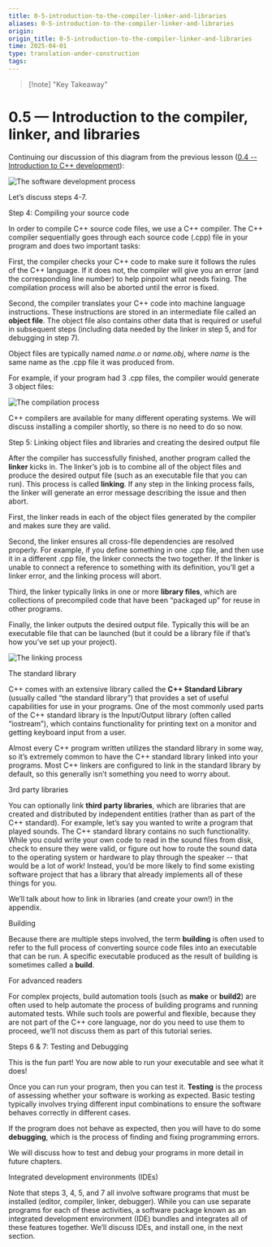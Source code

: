 ```yaml
---
title: 0-5-introduction-to-the-compiler-linker-and-libraries
aliases: 0-5-introduction-to-the-compiler-linker-and-libraries
origin: 
origin_title: 0-5-introduction-to-the-compiler-linker-and-libraries
time: 2025-04-01 
type: translation-under-construction
tags:
---
```


> [!note] "Key Takeaway"

# 0.5 — Introduction to the compiler, linker, and libraries

Continuing our discussion of this diagram from the previous lesson ([0.4 -- Introduction to C++ development](https://www.learncpp.com/cpp-tutorial/introduction-to-cpp-development/)):

![The software development process](https://www.learncpp.com/images/CppTutorial/Chapter0/Development-min.png)

Let’s discuss steps 4-7.

Step 4: Compiling your source code

In order to compile C++ source code files, we use a C++ compiler. The C++ compiler sequentially goes through each source code (.cpp) file in your program and does two important tasks:

First, the compiler checks your C++ code to make sure it follows the rules of the C++ language. If it does not, the compiler will give you an error (and the corresponding line number) to help pinpoint what needs fixing. The compilation process will also be aborted until the error is fixed.

Second, the compiler translates your C++ code into machine language instructions. These instructions are stored in an intermediate file called an **object file**. The object file also contains other data that is required or useful in subsequent steps (including data needed by the linker in step 5, and for debugging in step 7).

Object files are typically named *name.o* or *name.obj*, where *name* is the same name as the .cpp file it was produced from.

For example, if your program had 3 .cpp files, the compiler would generate 3 object files:

![The compilation process](https://www.learncpp.com/images/CppTutorial/Chapter0/CompileSource-min.png)

C++ compilers are available for many different operating systems. We will discuss installing a compiler shortly, so there is no need to do so now.

Step 5: Linking object files and libraries and creating the desired output file

After the compiler has successfully finished, another program called the **linker** kicks in. The linker’s job is to combine all of the object files and produce the desired output file (such as an executable file that you can run). This process is called **linking**. If any step in the linking process fails, the linker will generate an error message describing the issue and then abort.

First, the linker reads in each of the object files generated by the compiler and makes sure they are valid.

Second, the linker ensures all cross-file dependencies are resolved properly. For example, if you define something in one .cpp file, and then use it in a different .cpp file, the linker connects the two together. If the linker is unable to connect a reference to something with its definition, you’ll get a linker error, and the linking process will abort.

Third, the linker typically links in one or more **library files**, which are collections of precompiled code that have been “packaged up” for reuse in other programs.

Finally, the linker outputs the desired output file. Typically this will be an executable file that can be launched (but it could be a library file if that’s how you’ve set up your project).

![The linking process](https://www.learncpp.com/images/CppTutorial/Chapter0/LinkingObjects-min.png)

The standard library

C++ comes with an extensive library called the **C++ Standard Library** (usually called “the standard library”) that provides a set of useful capabilities for use in your programs. One of the most commonly used parts of the C++ standard library is the Input/Output library (often called “iostream”), which contains functionality for printing text on a monitor and getting keyboard input from a user.

Almost every C++ program written utilizes the standard library in some way, so it’s extremely common to have the C++ standard library linked into your programs. Most C++ linkers are configured to link in the standard library by default, so this generally isn’t something you need to worry about.

3rd party libraries

You can optionally link **third party libraries**, which are libraries that are created and distributed by independent entities (rather than as part of the C++ standard). For example, let’s say you wanted to write a program that played sounds. The C++ standard library contains no such functionality. While you could write your own code to read in the sound files from disk, check to ensure they were valid, or figure out how to route the sound data to the operating system or hardware to play through the speaker -- that would be a lot of work! Instead, you’d be more likely to find some existing software project that has a library that already implements all of these things for you.

We’ll talk about how to link in libraries (and create your own!) in the appendix.

Building

Because there are multiple steps involved, the term **building** is often used to refer to the full process of converting source code files into an executable that can be run. A specific executable produced as the result of building is sometimes called a **build**.

For advanced readers

For complex projects, build automation tools (such as **make** or **build2**) are often used to help automate the process of building programs and running automated tests. While such tools are powerful and flexible, because they are not part of the C++ core language, nor do you need to use them to proceed, we’ll not discuss them as part of this tutorial series.

Steps 6 & 7: Testing and Debugging

This is the fun part! You are now able to run your executable and see what it does!

Once you can run your program, then you can test it. **Testing** is the process of assessing whether your software is working as expected. Basic testing typically involves trying different input combinations to ensure the software behaves correctly in different cases.

If the program does not behave as expected, then you will have to do some **debugging**, which is the process of finding and fixing programming errors.

We will discuss how to test and debug your programs in more detail in future chapters.

Integrated development environments (IDEs)

Note that steps 3, 4, 5, and 7 all involve software programs that must be installed (editor, compiler, linker, debugger). While you can use separate programs for each of these activities, a software package known as an integrated development environment (IDE) bundles and integrates all of these features together. We’ll discuss IDEs, and install one, in the next section.
